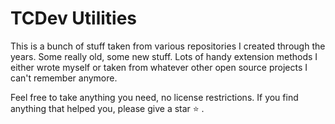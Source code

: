 # TCDev Utilities
This is a bunch of stuff taken from various repositories I created through the years. Some really old, some new stuff. Lots of handy extension methods I either wrote myself or taken from whatever other open source projects I can't remember anymore. 

Feel free to take anything you need, no license restrictions. If you find anything that helped you, please give a star ⭐ .


